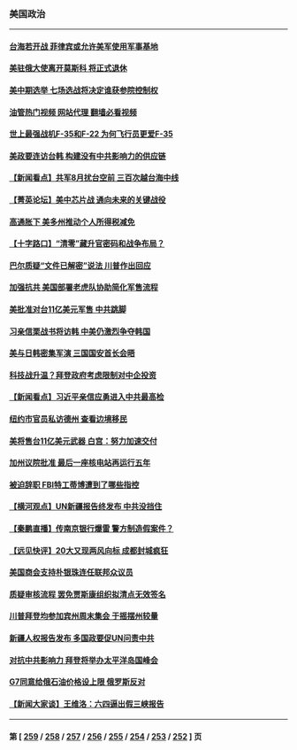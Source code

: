 ### 美国政治
---
#### [台海若开战 菲律宾或允许美军使用军事基地](../../pages/ncid1078159/n13817337.md?09050845) 
#### [美驻俄大使离开莫斯科 将正式退休](../../pages/ncid1078159/n13817314.md?09050845) 
#### [美中期选举 七场选战将决定谁获参院控制权](../../pages/ncid1078159/n13817262.md?09050845) 
#### [油管热门视频 网站代理 翻墙必看视频](http://209.222.30.114:81/youtube.html?09050845)
#### [世上最强战机F-35和F-22 为何飞行员更爱F-35](../../pages/ncid1078159/n13814896.md?09050845) 
#### [美政要连访台韩 构建没有中共影响力的供应链](../../pages/ncid1078159/n13817079.md?09050845) 
#### [【新闻看点】共军8月扰台空前 三百次越台海中线](../../pages/ncid1078159/n13817009.md?09050845) 
#### [【菁英论坛】美中芯片战 通向未来的关键战役](../../pages/ncid1078159/n13817010.md?09050845) 
#### [高通胀下 美多州推动个人所得税减免](../../pages/ncid1078159/n13816966.md?09050845) 
#### [【十字路口】“清零”藏升官密码和战争布局？](../../pages/ncid1078159/n13816853.md?09050845) 
#### [巴尔质疑“文件已解密”说法 川普作出回应](../../pages/ncid1078159/n13816988.md?09050845) 
#### [加强抗共 美国部署老虎队协助简化军售流程](../../pages/ncid1078159/n13816978.md?09050845) 
#### [美批准对台11亿美元军售 中共跳脚](../../pages/ncid1078159/n13816926.md?09050845) 
#### [习亲信栗战书将访韩 中美仍激烈争夺韩国](../../pages/ncid1078159/n13816954.md?09050845) 
#### [美与日韩密集军演 三国国安首长会晤](../../pages/ncid1078159/n13816922.md?09050845) 
#### [科技战升温？拜登政府考虑限制对中企投资](../../pages/ncid1078159/n13816661.md?09050845) 
#### [【新闻看点】习近平亲信应勇进入中共最高检](../../pages/ncid1078159/n13816481.md?09050845) 
#### [纽约市官员私访德州 查看边境移民](../../pages/ncid1078159/n13816619.md?09050845) 
#### [美将售台11亿美元武器 白宫：努力加速交付](../../pages/ncid1078159/n13816609.md?09050845) 
#### [加州议院批准 最后一座核电站再运行五年](../../pages/ncid1078159/n13816504.md?09050845) 
#### [被迫辞职 FBI特工蒂博遭到了哪些指控](../../pages/ncid1078159/n13815592.md?09050845) 
#### [【横河观点】UN新疆报告终发布 中共没挡住](../../pages/ncid1078159/n13816447.md?09050845) 
#### [【秦鹏直播】传南京银行爆雷 警方制造假案件？](../../pages/ncid1078159/n13816478.md?09050845) 
#### [【远见快评】20大又现两风向标 成都封城疯狂](../../pages/ncid1078159/n13816482.md?09050845) 
#### [美国商会支持朴银珠连任联邦众议员](../../pages/ncid1078159/n13816458.md?09050845) 
#### [质疑审核流程 罢免贾斯康组织拟清点无效签名](../../pages/ncid1078159/n13816439.md?09050845) 
#### [川普拜登均参加宾州周末集会 于摇摆州较量](../../pages/ncid1078159/n13816361.md?09050845) 
#### [新疆人权报告发布 多国政要促UN问责中共](../../pages/ncid1078159/n13816425.md?09050845) 
#### [对抗中共影响力 拜登将举办太平洋岛国峰会](../../pages/ncid1078159/n13816412.md?09050845) 
#### [G7同意给俄石油价格设上限 俄罗斯反对](../../pages/ncid1078159/n13816302.md?09050845) 
#### [【新闻大家谈】王维洛：六四逼出假三峡报告](../../pages/ncid1078159/n13815729.md?09050845) 

---
#### 第 [ [259](./259.md?09050845) / [258](./258.md?09050845) / [257](./257.md?09050845) / [256](./256.md?09050845) / [255](./255.md?09050845) / [254](./254.md?09050845) / [253](./253.md?09050845) / [252](./252.md?09050845) ] 页
